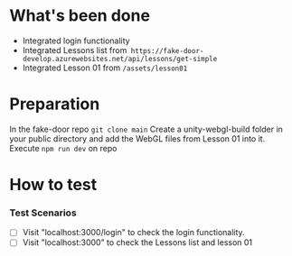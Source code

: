 # What's been done

- Integrated login functionality
- Integrated Lessons list from` https://fake-door-develop.azurewebsites.net/api/lessons/get-simple`
- Integrated Lesson 01 from `/assets/lesson01`

# Preparation

In the fake-door repo `git clone main`
Create a unity-webgl-build folder in your public directory and add the WebGL files from Lesson 01 into it.
Execute `npm run dev` on repo

# How to test

### Test Scenarios

- [ ] Visit "localhost:3000/login" to check the login functionality.
- [ ] Visit "localhost:3000" to check the Lessons list and lesson 01
